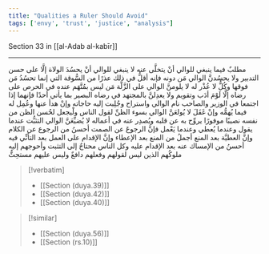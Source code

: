 ```yaml
---
title: "Qualities a Ruler Should Avoid"
tags: ['envy', 'trust', 'justice', "analysis"]
---
```


 Section 33 in [[al-Adab al-kabīr]]

---
مطلبٌ فيما ينبغي للوالي أنْ يتخلَّى عنه لا ينبغي للوالي أنْ يحسُدَ الولاة إلَّا على حسن التدبير  ولا يحسُدنَّ الوالي مَن دونه فإنه أقلُّ في ذلك عذرًا من السُّوقة التي إنما تحسُدُ مَن فوقها وكُلٌّ لا عُذْر له  لا يلومنَّ الوالي على الزَّلَّة مَن ليس بمُتَّهَم عنده في الحرص على رضاه إلَّا لَوْمَ أدَب وتقويم ولا يعدِلنَّ بالمجتهد في رضاه البصير بما يأتي أحدًا  فإنهما إذا اجتمعا في الوزير والصاحب نام الوالي واستراح وجُلِبت إليه حاجاته وإنْ هدأ عنها وعُمِل له فيما يُهمُّه وإنْ غَفَلَ  لا يُولعَنَّ الوالي بسوء الظنِّ لقول الناس ولْيجعل لحُسن الظن من نفسه نصيبًا موفورًا يروِّح به عن قلبه ويُصدِر عنه في أعماله  لا يُضيِّعَنَّ الوالي التثبُّت عندما يقول وعندما يُعطي وعندما يَعْمل  فإنَّ الرجوعَ عن الصمت أحسنُ من الرجوع عن الكلام وإنَّ العطيَّة بعد المنع أجملُ من المنع بعد الإعطاء وإنَّ الإقدام على العمل بعد التأنِّي فيه أحسنُ من الإمساك عنه بعد الإقدام عليه  وكل الناس محتاجٌ إلى التثبت  وأحوجهم إليه ملوكُهم الذين ليس لقولهم وفعلهم دافعٌ وليس عليهم مستحِثٌّ

> [!verbatim]
> - [[Section (duya.39)]]
> - [[Section (duya.42)]]
> - [[Section (duya.40)]]

> [!similar]
> - [[Section (duya.56)]]
> - [[Section (rs.10)]]
